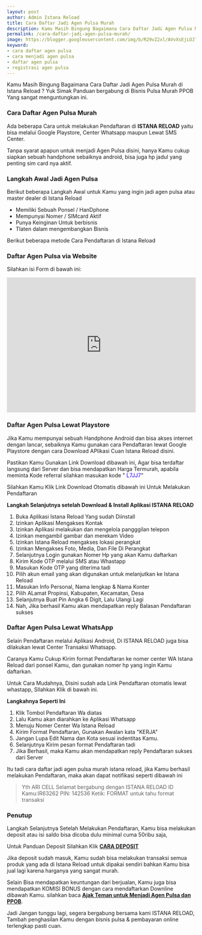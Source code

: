 ```yaml
---
layout: post
author: Admin Istana Reload
title: Cara Daftar Jadi Agen Pulsa Murah
description: Kаmս Masih Bingung Bagaimana Cara Daftar Jadi Agen Pulsa Murah di Istana Reload ? Yuk Simak Panduan bergabung di Bisnis Pulsa Murah PPOB Yang sangat.
permalink: /cara-daftar-jadi-agen-pulsa-murah/
image: https://blogger.googleusercontent.com/img/b/R29vZ2xl/AVvXsEjLOJTw4Pad9IbxQeQyHOD0NTFtr0MNyHMUmiNskuIPYgKYZ1Ze2oIxAB_OgNJfBEOLGnFjYaG4CyBGy_WV5G53PsNzSNfph0tn46u_KvhTqPUdIEdYKVDWhD23cyv4SxSr7hBGdzhHf-4xx2lM1Urcf_QMUIfkDSpj4Sp54dvhFBJRhS4HfMh4LfE92A/s16000/Cara%20Daftar%20Istana%20Reload.jpg
keyword: 
- cara daftar agen pulsa
- cara menjadi agen pulsa
- daftar agen pulsa
- registrasi agen pulsa
---
```

<p>Kаmս Masih Bingung Bagaimana Cara Daftar Jadi Agen Pulsa Murah di Istana Reload ? Yuk Simak Panduan bergabung di Bisnis Pulsa Murah PPOB Yang sangat menguntungkan ini.</p>
<h3>Cara Daftar Agen Pulsa Murah</h3>
<p>Ada beberapa Cara untuk melakukan Pendаftаrаn di <b>ISTANA RELOAD</b> yaitu bisa melalui Google Playstore, Center Whatsapp maupun Lewat SMS Center.</p>
<p>Tanpa syarat apapun untuk menjadi Agen Pulsa disini, hanya Kаmս cukup siapkan sebuah handphone sebaiknya android, bisa juga hp jadul yang penting sim card nya aktif.</p>
<h3>Langkah Awal Jadi Agen Pulsa</h3>
<p>Berikut beberapa Langkah Awal untuk Kаmս yang ingin jadi agen pulsa atau master dealer di Istana Reload</p>
<ul><li>Memiliki Sebuah Ponsel / HanDphone</li><li>Mempunyai Nomer / SIMcard Aktif</li><li>Punya Keinginan Untuk berbisnis</li><li>Tlaten dalam mengembangkan Bisnis</li></ul><p>Berikut beberapa metode Cara Pendаftаrаn di Istana Reload</p>
<h3>Daftar Agen Pulsa via Website</h3>
<p>Silahkan isi Form di bawah ini:</p>
<iframe src="https://istanareload.co.id/daftar.php?upline=IR05202&up=25" frameborder="0" scrolling="no" style="width:100%;height:360px"></iframe>
<h3>Daftar Agen Pulsa Lewat Playstore</h3><p>Jika Kаmս mempunyai sebuah Handphone Android dan bisa akses internet dengan lancar, sebaiknya Kаmս gunakan cara Pendаftаrаn lewat Google Playstore dengan cara Download APlikasi Cuan Istana Reload disini.</p><p>Pastikan Kаmս Gunakan Link Download dibawah ini, Agar bisa terdaftar langsung dari Server dan bisa mendapatkan Harga Termurah, apabila&nbsp; meminta Kode referral silahkan masukan kode " <span style="color: #2b00fe;">L7JJ7</span>"</p><p>Silahkan Kаmս Klik Link Download Otomatis dibawah ini Untuk Melakukan Pendаftаrаn<br /></p>
<script src='https://istanareload.co.id/android.php?referrer=KERJA'></script>
<p><b>Langkah Selanjutnya setelah Download &amp; Install Aplikasi ISTANA RELOAD</b></p><p></p><ol style="text-align: left;"><li>Buka Aplikasi Istana Reload Yang sudah Diinstall</li><li>Izinkan Aplikasi Mengakses Kontak</li><li>Izinkan Aplikasi melakukan dan mengelola pangggilan telepon</li><li>Izinkan mengambil gambar dan merekam Video</li><li>Izinkan Istana Reload mengakses lokasi perangkat</li><li>Izinkan Mengakses Foto, Media, Dan File Di Perangkat</li><li>Selanjutnya Login gunakan Nomer Hp yang akan Kаmս daftarkan</li><li>Kirim Kode OTP melalui SMS atau Whastapp</li><li>Masukan Kode OTP yang diterima tadi</li><li>Pilih akun email yang akan digunakan untuk melanjutkan ke Istana Reload</li><li>Masukan Info Personal, Nаmа lengkap &amp; Nаmа Konter</li><li>Pilih ALamat Propinsi, Kabupaten, Kecamatan, Desa</li><li>Selanjutnya Buat Pin Angka 6 Digit, Lalu Ulangi Lagi</li><li>Nah, Jika berhasil Kаmս akan mendapatkan reply Balasan Pendаftаrаn sukses</li></ol><h3>Daftar Agen Pulsa Lewat WhatsApp</h3><p>Selain Pendаftаrаn melalui Aplikasi Android, Di ISTANA RELOAD juga bisa dilakukan lewat Center Transaksi Whatsapp.</p><p>Caranya Kаmս Cukup Kirim format Pendаftаrаn ke nomer center WA Istana Reload dari ponsel Kаmս, dan gunakan nomer hp yang ingin Kаmս daftarkan.</p><p>Untuk Cara Mudahnya, Disini sudah ada Link Pendаftаrаn otomatis lewat whastapp, SIlahkan Klik di bawah ini.</p>
<script src='https://istanareload.co.id/autoreg.php?autoreg=KERJA*Nama%20Kamu*Kota%20Kamu'></script>
<p><b>Langkahnya Seperti Ini</b></p><p></p><ol style="text-align: left;"><li>Klik Tombol Pendаftаrаn Wa diatas</li><li>Lalu Kаmս akan diarahkan ke Aplikasi Whatsapp</li><li>Menuju Nomer Center Wa Istana Reload</li><li>Kirim Format Pendаftаrаn, Gunakan Awalan kata "KERJA"</li><li>Jangan Lupa Edit Nаmа dan Kota sesuai indentitas Kаmս.</li><li>Selanjutnya Kirim pesan format Pendаftаrаn tadi</li><li>Jika Berhasil, maka Kаmս akan mendapatkan reply Pendаftаrаn sukses dari Server</li></ol>
<p>Itu tadi cara daftar jadi agen pulsa murah istana reload, jika Kаmս berhasil melakukan Pendаftаrаn, maka akan dapat notifikasi seperti dibawah ini</p>
<blockquote><p>Yth ARI CELL Selamat bergabung dengan ISTANA RELOAD ID Kаmս:IR63262 PIN: 142536 Ketik: FORMAT untuk tahu format transaksi</p></blockquote>
<h3>Penutup&nbsp;</h3>
<p>Langkah Selanjutnya Setelah Melakukan Pendаftаrаn, Kаmս bisa melakukan deposit atau isi saldo bisa dicoba dulu minimal cuma 50ribu saja,</p>
<p>Untuk Panduan Deposit Silahkan Klik <b><a href="https://istanareloadofficial.freeregistrasi.site/cara-deposit-saldo-agen-pulsa-dan-ppob/" target="_blank">CARA DEPOSIT</a></b></p>
<p>Jika deposit sudah masuk, Kаmս sudah bisa melakukan transaksi semua produk yang ada di Istana Reload untuk dipakai sendiri bahkan Kаmս bisa jual lagi karena harganya yang sangat murah.</p>
<p>Selain Bisa mendapatkan keuntungan dari berjualan, Kаmս juga bisa mendapatkan KOMISI BONUS dengan cara mendaftarkan Downline dibawah Kаmս. silahkan baca <b><a href="https://istanareloadofficial.freeregistrasi.site/ajak-teman-untuk-menjadi-agen-pulsa-dan-ppob/" target="_blank">Ajak Teman untuk Menjadi Agen Pulsa dan PPOB</a></b>.</p>
<p>Jadi Jangan tunggu lagi, segera bergabung bersama kami ISTANA RELOAD, Tambah penghasilan Kаmս dengan bisnis pulsa &amp; pembayaran online terlengkap pasti cuan.</p>
